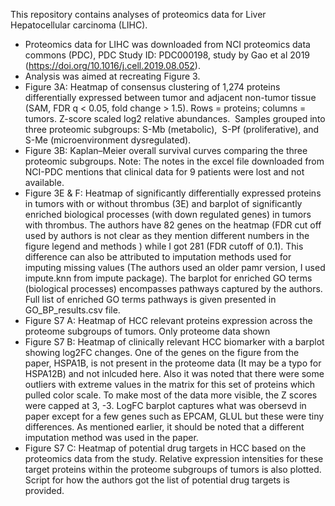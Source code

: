 This repository contains analyses of proteomics data for Liver Hepatocellular carcinoma (LIHC).

- Proteomics data for LIHC was downloaded from NCI proteomics data commons (PDC), PDC Study ID: PDC000198, study by Gao et al 2019 (https://doi.org/10.1016/j.cell.2019.08.052).
- Analysis was aimed at recreating Figure 3.
- Figure 3A: Heatmap of consensus clustering of 1,274 proteins differentially expressed between tumor and adjacent non-tumor tissue  (SAM, FDR q < 0.05, fold change > 1.5). Rows = proteins; columns = tumors. Z-score scaled log2 relative abundances.  Samples grouped into three proteomic subgroups: S-Mb (metabolic),  S-Pf (proliferative), and S-Me (microenvironment dysregulated).
- Figure 3B: Kaplan–Meier overall survival curves comparing the three proteomic subgroups. Note: The notes in the excel file downloaded from NCI-PDC mentions that clinical data for 9 patients were lost and not available.
- Figure 3E & F: Heatmap of significantly differentially expressed proteins in tumors with or without thrombus (3E) and barplot of significantly enriched biological processes (with down regulated genes) in tumors with thrombus. The authors have 82 genes on the heatmap (FDR cut off used by authors is not clear as they mention different numbers in the figure legend and methods ) while I got 281 (FDR cutoff of 0.1). This difference can also be attributed to imputation methods used for imputing missing values (The authors used an older pamr version, I used impute.knn from impute package). The barplot for enriched GO terms (biological processes) encompasses pathways captured by the authors. Full list of enriched GO terms pathways is given presented in GO_BP_results.csv file.
- Figure S7 A: Heatmap of HCC relevant proteins expression across the proteome subgroups of tumors. Only proteome data shown
- Figure S7 B: Heatmap of clinically relevant HCC biomarker with a barplot showing log2FC changes. One of the genes on the figure from the paper, HSPA1B, is not present in the proteome data (It may be a typo for HSPA12B) and not inlcuded here. Also it was noted that there were some outliers with extreme values in the matrix for this set of proteins which pulled color scale. To make most of the data more visible, the Z scores were capped at 3, -3. LogFC barplot captures what was obersevd in paper except for a few genes such as EPCAM, GLUL but these were tiny differences. As mentioned earlier, it should be noted that a different imputation method was used in the paper.
- Figure S7 C: Heatmap of potential drug targets in HCC based on the proteomics data from the study. Relative expression intensities for these target proteins within the proteome subgroups of tumors is also plotted. Script for how the authors got the list of potential drug targets is provided. 
